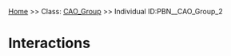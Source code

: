 [Home](https://github.com/mm80843/T3.5/blob/pages/index.md) >> Class: [CAO_Group](https://github.com/mm80843/T3.5/tree/pages/docs/CAO_Group/index.md) >> Individual ID:PBN__CAO_Group_2 

# __Interactions__

